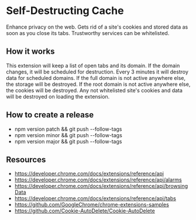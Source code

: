# Self-Destructing Cache

Enhance privacy on the web. Gets rid of a site's cookies and stored data as
soon as you close its tabs. Trustworthy services can be whitelisted.

## How it works

This extension will keep a list of open tabs and its domain.
If the domain changes, it will be scheduled for destruction.
Every 3 minutes it will destroy data for scheduled domains.
If the full domain is not active anywhere else, the storage will be destroyed.
If the root domain is not active anywhere else, the cookies will be destroyed.
Any not whitelisted site's cookies and data will be destroyed on loading the extension.

## How to create a release

- npm version patch && git push --follow-tags
- npm version minor && git push --follow-tags
- npm version major && git push --follow-tags

## Resources

- https://developer.chrome.com/docs/extensions/reference/api
- https://developer.chrome.com/docs/extensions/reference/api/alarms
- https://developer.chrome.com/docs/extensions/reference/api/browsingData
- https://developer.chrome.com/docs/extensions/reference/api/tabs
- https://github.com/GoogleChrome/chrome-extensions-samples
- https://github.com/Cookie-AutoDelete/Cookie-AutoDelete
